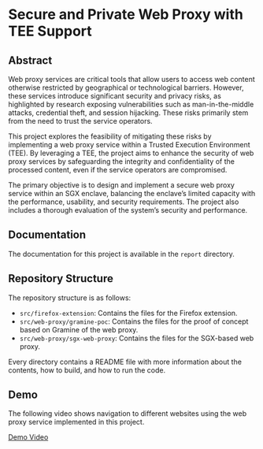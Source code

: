 # Secure and Private Web Proxy with TEE Support

## Abstract
Web proxy services are critical tools that allow users to access web
content otherwise restricted by geographical or technological barriers. However, these services introduce significant security and privacy risks, as highlighted by research exposing vulnerabilities such
as man-in-the-middle attacks, credential theft, and session hijacking.
These risks primarily stem from the need to trust the service operators.

This project explores the feasibility of mitigating these risks by implementing a web proxy service within a Trusted Execution Environment
(TEE). By leveraging a TEE, the project aims to enhance the security of
web proxy services by safeguarding the integrity and confidentiality of
the processed content, even if the service operators are compromised.

The primary objective is to design and implement a secure web proxy
service within an SGX enclave, balancing the enclave’s limited capacity
with the performance, usability, and security requirements. The project
also includes a thorough evaluation of the system’s security and performance.

## Documentation

The documentation for this project is available in the `report` directory.

## Repository Structure
The repository structure is as follows:

- `src/firefox-extension`: Contains the files for the Firefox extension.
- `src/web-proxy/gramine-poc`: Contains the files for the proof of concept based on Gramine of the web proxy.
- `src/web-proxy/sgx-web-proxy`: Contains the files for the SGX-based web proxy.

Every directory contains a README file with more information about the contents, how to build, and how to run the code.

## Demo
The following video shows navigation to different websites using the web proxy service implemented in this project.

[Demo Video](https://github.com/riccardo-negri/secure-and-private-web-proxy/blob/main/media/demo.mp4)
